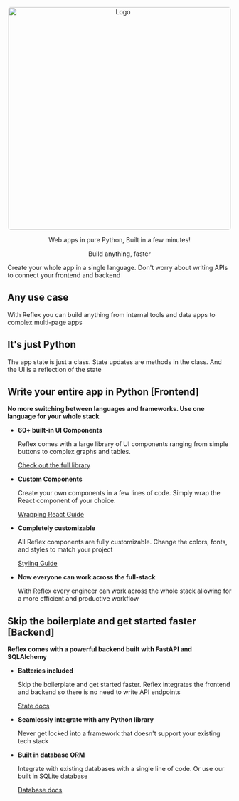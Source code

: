 <p align="center">
    <a href="https://reflex.dev/">
        <img style="border-radius: 5px" src="https://pbs.twimg.com/profile_banners/1580292598874271746/1690936236" alt="Logo" width="500">
    </a>
</p>

<p align="center">Web apps in pure Python, Built in a few minutes!</p>
<p align="center">Build anything, faster</p>

Create your whole app in a single language. Don't worry about writing APIs to connect your frontend and backend

## Any use case

With Reflex you can build anything from internal tools and data apps to complex multi-page apps

## It's just Python

The app state is just a class. State updates are methods in the class. And the UI is a reflection of the state

## Write your entire app in Python [Frontend]

**No more switching between languages and frameworks. Use one language for your whole stack**

- **60+ built-in UI Components**

    Reflex comes with a large library of UI components ranging from simple buttons to complex graphs and tables.

    [Check out the full library](https://reflex.dev/docs/library/)

- **Custom Components**

    Create your own components in a few lines of code. Simply wrap the React component of your choice.

    [Wrapping React Guide](https://reflex.dev/docs/advanced-guide/wrapping-react/)

- **Completely customizable**

    All Reflex components are fully customizable. Change the colors, fonts, and styles to match your project

    [Styling Guide](https://reflex.dev/docs/styling/overview/)

- **Now everyone can work across the full-stack**

    With Reflex every engineer can work across the whole stack allowing for a more efficient and productive workflow

## Skip the boilerplate and get started faster [Backend]

**Reflex comes with a powerful backend built with FastAPI and SQLAlchemy**

- **Batteries included**

    Skip the boilerplate and get started faster. Reflex integrates the frontend and backend so there is no need to write API endpoints

    [State docs](https://reflex.dev/docs/state/overview/)

- **Seamlessly integrate with any Python library**

    Never get locked into a framework that doesn't support your existing tech stack

- **Built in database ORM**

    Integrate with existing databases with a single line of code. Or use our built in SQLite database

    [Database docs](https://reflex.dev/docs/database/overview/)
